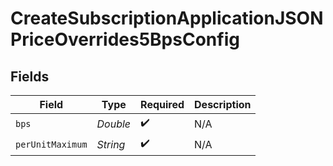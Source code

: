 # CreateSubscriptionApplicationJSONPriceOverrides5BpsConfig


## Fields

| Field              | Type               | Required           | Description        |
| ------------------ | ------------------ | ------------------ | ------------------ |
| `bps`              | *Double*           | :heavy_check_mark: | N/A                |
| `perUnitMaximum`   | *String*           | :heavy_check_mark: | N/A                |
